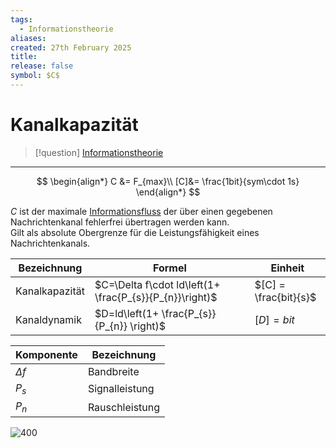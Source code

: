 ```yaml
---
tags:
  - Informationstheorie
aliases: 
created: 27th February 2025
title: 
release: false
symbol: $C$
---
```


# Kanalkapazität

> [!question] [Informationstheorie](Informationstheorie.md)

---

$$
\begin{align*}
C &= F_{max}\\
[C]&= \frac{1bit}{sym\cdot 1s}
\end{align*}
$$

$C$ ist der maximale [Informationsfluss](Informationsfluss.md) der über einen gegebenen Nachrichtenkanal fehlerfrei übertragen werden kann.  
Gilt als absolute Obergrenze für die Leistungsfähigkeit eines Nachrichtenkanals.

| Bezeichnung    | Formel                                                      | Einheit     |
| -------------- | ----------------------------------------------------------- | ----------- |
| Kanalkapazität | $C=\Delta f\cdot ld\left(1+ \frac{P_{s}}{P_{n}}\right)$ | $[C] = \frac{bit}{s}$            | 
| Kanaldynamik   | $D=ld\left(1+ \frac{P_{s}}{P_{n}} \right)$              | $[D] = bit$ |

| Komponente | Bezeichnung    |
| ---------- | -------------- |
| $\Delta f$ | Bandbreite     |
| $P_{s}$    | Signalleistung |
| $P_{n}$    | Rauschleistung |

![400](assets/Nachrichtenquader-Sprachübertragung.svg.png)
